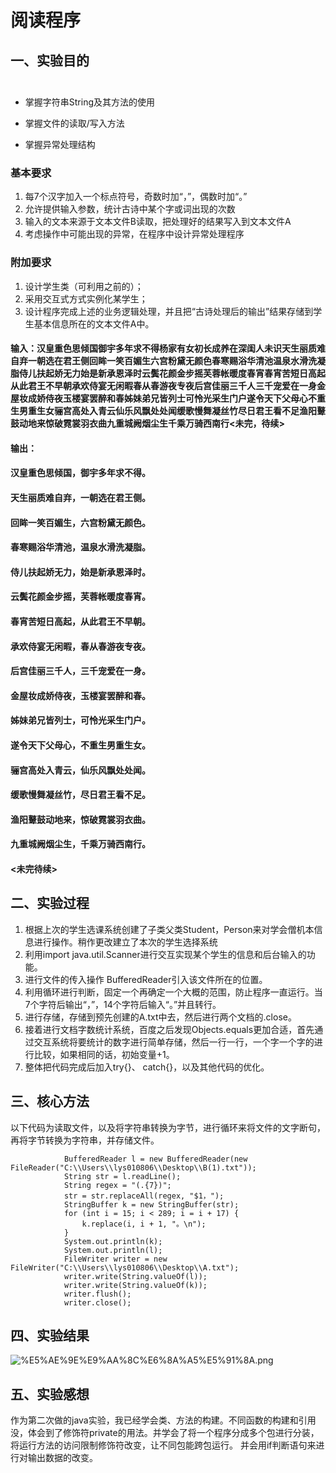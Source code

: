 # 阅读程序

## 一、实验目的<br></br>
  - 掌握字符串String及其方法的使用
  + 掌握文件的读取/写入方法
  * 掌握异常处理结构

### 基本要求
1. 每7个汉字加入一个标点符号，奇数时加“，”，偶数时加“。”
2. 允许提供输入参数，统计古诗中某个字或词出现的次数
3. 输入的文本来源于文本文件B读取，把处理好的结果写入到文本文件A
4. 考虑操作中可能出现的异常，在程序中设计异常处理程序

### 附加要求
1. 设计学生类（可利用之前的）；
2. 采用交互式方式实例化某学生；
3. 设计程序完成上述的业务逻辑处理，并且把“古诗处理后的输出”结果存储到学生基本信息所在的文本文件A中。


#### 输入：汉皇重色思倾国御宇多年求不得杨家有女初长成养在深闺人未识天生丽质难自弃一朝选在君王侧回眸一笑百媚生六宫粉黛无颜色春寒赐浴华清池温泉水滑洗凝脂侍儿扶起娇无力始是新承恩泽时云鬓花颜金步摇芙蓉帐暖度春宵春宵苦短日高起从此君王不早朝承欢侍宴无闲暇春从春游夜专夜后宫佳丽三千人三千宠爱在一身金屋妆成娇侍夜玉楼宴罢醉和春姊妹弟兄皆列士可怜光采生门户遂令天下父母心不重生男重生女骊宫高处入青云仙乐风飘处处闻缓歌慢舞凝丝竹尽日君王看不足渔阳鼙鼓动地来惊破霓裳羽衣曲九重城阙烟尘生千乘万骑西南行<未完，待续>

#### 输出：
#### 汉皇重色思倾国，御宇多年求不得。
#### 天生丽质难自弃，一朝选在君王侧。
#### 回眸一笑百媚生，六宫粉黛无颜色。
#### 春寒赐浴华清池，温泉水滑洗凝脂。
#### 侍儿扶起娇无力，始是新承恩泽时。
#### 云鬓花颜金步摇，芙蓉帐暖度春宵。
#### 春宵苦短日高起，从此君王不早朝。
#### 承欢侍宴无闲暇，春从春游夜专夜。
#### 后宫佳丽三千人，三千宠爱在一身。
#### 金屋妆成娇侍夜，玉楼宴罢醉和春。
#### 姊妹弟兄皆列士，可怜光采生门户。
#### 遂令天下父母心，不重生男重生女。
#### 骊宫高处入青云，仙乐风飘处处闻。
#### 缓歌慢舞凝丝竹，尽日君王看不足。
#### 渔阳鼙鼓动地来，惊破霓裳羽衣曲。
#### 九重城阙烟尘生，千乘万骑西南行。
#### <未完待续>


## 二、实验过程
1. 根据上次的学生选课系统创建了子类父类Student，Person来对学会僧机本信息进行操作。稍作更改建立了本次的学生选择系统
2. 利用import java.util.Scanner进行交互实现某个学生的信息和后台输入的功能。
3. 进行文件的传入操作 BufferedReader引入该文件所在的位置。
4. 利用循环进行判断，固定一个再确定一个大概的范围，防止程序一直运行。当7个字符后输出“，”，14个字符后输入“。”并且转行。
5. 进行存储，存储到预先创建的A.txt中去，然后进行两个文档的.close。
6. 接着进行文档字数统计系统，百度之后发现Objects.equals更加合适，首先通过交互系统将要统计的数字进行简单存储，然后一行一行，一个字一个字的进行比较，如果相同的话，初始变量+1。
7. 整体把代码完成后加入try{}、 catch{}，以及其他代码的优化。



## 三、核心方法
以下代码为读取文件，以及将字符串转换为字节，进行循环来将文件的文字断句，再将字节转换为字符串，并存储文件。
```
            BufferedReader l = new BufferedReader(new FileReader("C:\\Users\\lys010806\\Desktop\\B(1).txt"));
            String str = l.readLine();
            String regex = "(.{7})";
            str = str.replaceAll(regex, "$1，");
            StringBuffer k = new StringBuffer(str);
            for (int i = 15; i < 289; i = i + 17) {
                k.replace(i, i + 1, "。\n");
            }
            System.out.println(k);
            System.out.println(l);
            FileWriter writer = new FileWriter("C:\\Users\\lys010806\\Desktop\\A.txt");
            writer.write(String.valueOf(l));
            writer.write(String.valueOf(k));
            writer.flush();
            writer.close();
```
 
## 四、实验结果
![%E5%AE%9E%E9%AA%8C%E6%8A%A5%E5%91%8A.png](https://github.com/liuyunsong010806/java-/blob/main/%E5%AE%9E%E9%AA%8C%E6%8A%A5%E5%91%8A.png)

## 五、实验感想

作为第二次做的java实验，我已经学会类、方法的构建。不同函数的构建和引用没，体会到了修饰符private的用法。并学会了将一个程序分成多个包进行分装，将运行方法的访问限制修饰符改变，让不同包能跨包运行。
并会用if判断语句来进行对输出数据的改变。
